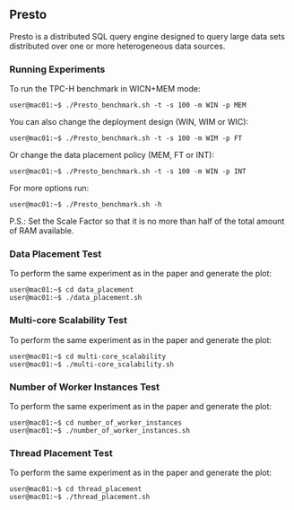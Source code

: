 ## Presto

Presto is a distributed SQL query engine designed to query large data sets distributed over one or more heterogeneous data sources.

### Running Experiments

To run the TPC-H benchmark in WICN+MEM mode:

	user@mac01:~$ ./Presto_benchmark.sh -t -s 100 -m WIN -p MEM

You can also change the deployment design (WIN, WIM or WIC):

	user@mac01:~$ ./Presto_benchmark.sh -t -s 100 -m WIM -p FT

Or change the data placement policy (MEM, FT or INT):

	user@mac01:~$ ./Presto_benchmark.sh -t -s 100 -m WIN -p INT

For more options run:

	user@mac01:~$ ./Presto_benchmark.sh -h

P.S.: Set the Scale Factor so that it is no more than half of the total amount of RAM available.

### Data Placement Test

To perform the same experiment as in the paper and generate the plot:

	user@mac01:~$ cd data_placement
	user@mac01:~$ ./data_placement.sh

### Multi-core Scalability Test

To perform the same experiment as in the paper and generate the plot:

	user@mac01:~$ cd multi-core_scalability
	user@mac01:~$ ./multi-core_scalability.sh

### Number of Worker Instances Test

To perform the same experiment as in the paper and generate the plot:

	user@mac01:~$ cd number_of_worker_instances
	user@mac01:~$ ./number_of_worker_instances.sh

### Thread Placement Test

To perform the same experiment as in the paper and generate the plot:

	user@mac01:~$ cd thread_placement
	user@mac01:~$ ./thread_placement.sh



